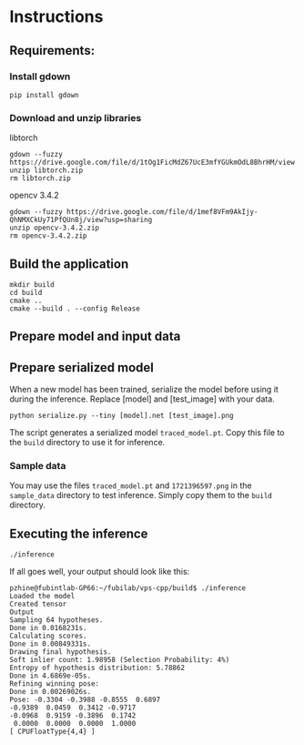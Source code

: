 # Instructions

## Requirements:

### Install gdown

```
pip install gdown
```

### Download and unzip libraries

libtorch

```
gdown --fuzzy https://drive.google.com/file/d/1tOg1FicMdZ67UcE3mfYGUkmOdL8BhrHM/view
unzip libtorch.zip
rm libtorch.zip
```

opencv 3.4.2
```
gdown --fuzzy https://drive.google.com/file/d/1mef8VFm9AkIjy-QhNMXCkUy71PfQUn8j/view?usp=sharing
unzip opencv-3.4.2.zip
rm opencv-3.4.2.zip
```

## Build the application 
```
mkdir build
cd build
cmake ..
cmake --build . --config Release
```

## Prepare model and input data

## Prepare serialized model
When a new model has been trained, serialize the model before using it during the inference.
Replace [model] and [test_image] with your data.
```
python serialize.py --tiny [model].net [test_image].png
```
The script generates a serialized model `traced_model.pt`. Copy this file to the `build` directory to use it for inference.

### Sample data
You may use the files `traced_model.pt` and `1721396597.png` in the `sample_data` directory to test inference. Simply copy them to the `build` directory.

## Executing the inference
```
./inference
```
If all goes well, your output should look like this:
```
pzhine@fubintlab-GP66:~/fubilab/vps-cpp/build$ ./inference
Loaded the model
Created tensor
Output
Sampling 64 hypotheses.
Done in 0.0168231s.
Calculating scores.
Done in 0.00849331s.
Drawing final hypothesis.
Soft inlier count: 1.98958 (Selection Probability: 4%)
Entropy of hypothesis distribution: 5.78862
Done in 4.6869e-05s.
Refining winning pose:
Done in 0.00269026s.
Pose: -0.3304 -0.3988 -0.8555  0.6897
-0.9389  0.0459  0.3412 -0.9717
-0.0968  0.9159 -0.3896  0.1742
 0.0000  0.0000  0.0000  1.0000
[ CPUFloatType{4,4} ]
```



